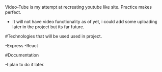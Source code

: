 Video-Tube is my attempt at recreating youtube like site. Practice makes perfect.

- It will not have video functionality as of yet, i could add some uploading later in the project but its far future.

#Technologies that will be used used in project.

-Express
-React

#Documentation

-I plan to do it later.
